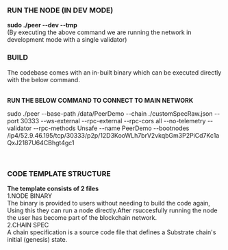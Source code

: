 <h3>RUN THE NODE (IN DEV MODE)</h3>
<b>sudo ./peer --dev --tmp</b>
</br>
(By executing the above command we are running the network in development mode with a single validator)
</br>

<h3>BUILD</h3>
The codebase comes with an in-built binary which can be executed directly with the below command.
</br>
<br>

<b>RUN THE BELOW COMMAND TO CONNECT TO MAIN NETWORK</b>
<br>

sudo ./peer   --base-path /data/PeerDemo   --chain ./customSpecRaw.json   --port 30333   --ws-external   --rpc-external --rpc-cors all  --no-telemetry --validator   --rpc-methods Unsafe --name PeerDemo   --bootnodes /ip4/52.9.46.195/tcp/30333/p2p/12D3KooWLh7brV2vkqbGm3P2PiCd7Kc1aQxJ2187U64CBhgt4gc1


</br>
<h3>CODE TEMPLATE STRUCTURE</h3>
<b>The template consists of 2 files</b></br>
1.NODE BINARY</br>
   The binary is provided to users without needing to build the code again, Using this they can run a node directly.After rsuccesfully running the node the user has become part of the blockchain        network.
   </br>
2.CHAIN SPEC</br>
   A chain specification is a source code file that defines a Substrate chain's initial (genesis) state. 

